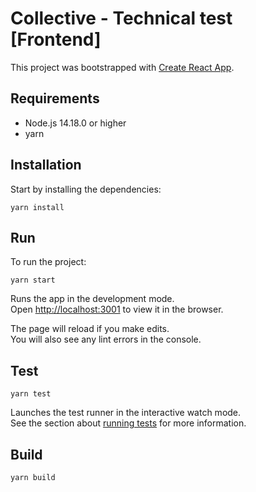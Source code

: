 # Collective - Technical test [Frontend]

This project was bootstrapped with [Create React App](https://github.com/facebook/create-react-app).

## Requirements

- Node.js 14.18.0 or higher
- yarn

## Installation

Start by installing the dependencies:

```shell
yarn install
```

## Run

To run the project:

```shell
yarn start
```

Runs the app in the development mode.\
Open [http://localhost:3001](http://localhost:3001) to view it in the browser.

The page will reload if you make edits.\
You will also see any lint errors in the console.

## Test

```shell
yarn test
```

Launches the test runner in the interactive watch mode.\
See the section about [running tests](https://facebook.github.io/create-react-app/docs/running-tests) for more
information.

## Build

```shell
yarn build
```
